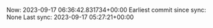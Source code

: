 Now: 2023-09-17 06:36:42.831734+00:00 Earliest commit since sync: None Last sync: 2023-09-17 05:27:21+00:00
